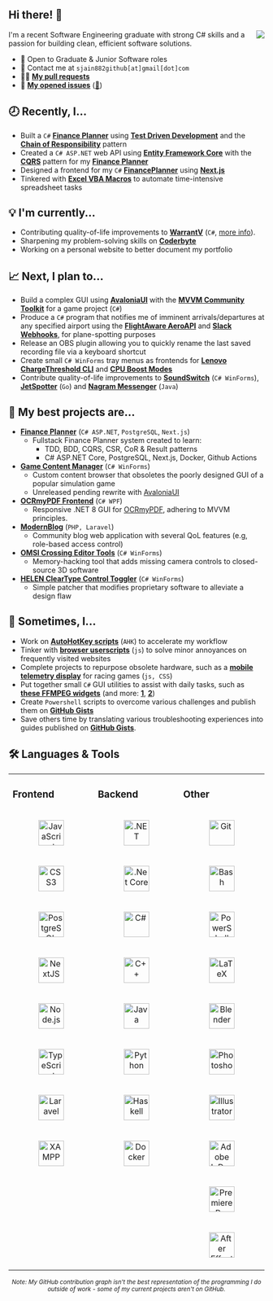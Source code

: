 ## Hi there! 👋

<!--


**sjain882/sjain882** is a ✨ _special_ ✨ repository because its `README.md` (this file)** appears on your GitHub profile.

Here are some ideas to get you started:

- 🔭 I’m currently working on ...
- 🌱 I’m currently learning ...
- 👯 I’m looking to collaborate on ...
- 🤔 I’m looking for help with ...
- 💬 Ask me about ...
- 📫 How to reach me: ...
- 😄 Pronouns: ...
- ⚡ Fun fact: ...
-->

<picture>
  <source media="(prefers-color-scheme: dark)" srcset="https://github-readme-stats-ouuan.vercel.app/api?username=sjain882&theme=dark&show_icons=true&layout=compact&count_private=true">
  <img align="right" src="https://github-readme-stats-ouuan.vercel.app/api?username=sjain882&show_icons=true&layout=compact&count_private=true">
</picture>

I'm a recent Software Engineering graduate with strong C# skills and a passion for building clean, efficient software solutions.

- 💼 Open to Graduate & Junior Software roles
- 💬 Contact me at `sjain882github[at]gmail[dot]com`
- 👨‍💻 **[My pull requests](https://github.com/search?q=is%3Apr+author%3Asjain882&type=pullrequests&s=created&o=desc)**
- 📃 **[My opened issues](https://github.com/search?q=is%3Aissue+author%3Asjain882&type=issues&query=is%3Aissue+author%3Asjain882&s=created&o=desc)** ([💬](https://github.com/search?q=is%3Aissue%20commenter%3Asjain882&type=issues))

## **🕗 Recently, I...**
- Built a `C#` **[Finance Planner](https://github.com/sjain882/Finance-Planner-TDD-CRP)** using **[Test Driven Development](https://en.wikipedia.org/wiki/Test-driven_development)** and the **[Chain of Responsibility](https://refactoring.guru/design-patterns/chain-of-responsibility/csharp/example)** pattern
- Created a `C# ASP.NET` web API using **[Entity Framework Core](https://learn.microsoft.com/en-us/ef/core/)** with the **[CQRS](https://learn.microsoft.com/en-us/azure/architecture/patterns/cqrs)** pattern for my **[Finance Planner](https://github.com/sjain882/Finance-Planner-TDD-CRP)**
- Designed a frontend for my `C#` **[FinancePlanner](https://github.com/sjain882/Finance-Planner-TDD-CRP)** using **[Next.js](https://nextjs.org/)**
- Tinkered with **[Excel VBA Macros](https://github.com/sjain882/Excel-VBA-Macros)** to automate time-intensive spreadsheet tasks

## **💡 I'm currently...**
- Contributing quality-of-life improvements to **[WarrantV](https://github.com/sjain882/WarrantV/commits/allMyChanges/)** (`C#`, [more info](https://www.gta5-mods.com/scripts/warrantv)).
- Sharpening my problem-solving skills on **[Coderbyte](https://coderbyte.com/)**
- Working on a personal website to better document my portfolio

## **📈 Next, I plan to...**
- Build a complex GUI using **[AvaloniaUI](https://avaloniaui.net/)** with the **[MVVM Community Toolkit](https://learn.microsoft.com/en-us/dotnet/communitytoolkit/mvvm/)** for a game project (`C#`)
- Produce a `C#` program that notifies me of imminent arrivals/departures at any specified airport using the **[FlightAware AeroAPI](https://uk.flightaware.com/aeroapi/portal/documentation#get-/airports/-id-/flights)** and **[Slack Webhooks](https://docs.slack.dev/messaging/sending-messages-using-incoming-webhooks/)**, for plane-spotting purposes
- Release an OBS plugin allowing you to quickly rename the last saved recording file via a keyboard shortcut
- Create small `C# WinForms` tray menus as frontends for **[Lenovo ChargeThreshold CLI](https://forums.lenovo.com/t5/Lenovo-Vantage-Knowledge-Base/Q-amp-A-setting-a-ThinkPad-battery-charge-threshold-by-script/ta-p/4345631)** and **[CPU Boost Modes](https://gist.github.com/ehsan18t/268fa28f581e512a0a0df66b95daab88)**
- Contribute quality-of-life improvements to **[SoundSwitch](https://github.com/Belphemur/SoundSwitch)** (`C# WinForms`), **[JetSpotter](https://github.com/vvanouytsel/jetspotter)** (`Go`) and **[Nagram Messenger](https://github.com/NextAlone/Nagram)** (`Java`)

## **🚀 My best projects are...**
- **[Finance Planner](https://github.com/sjain882/Finance-Planner-TDD-CRP)** (`C# ASP.NET`, `PostgreSQL`, `Next.js`)
  - Fullstack Finance Planner system created to learn:
    - TDD, BDD, CQRS, CSR, CoR & Result patterns
    - C# ASP.NET Core, PostgreSQL, Next.js, Docker, Github Actions
‎
- **[Game Content Manager]()** (`C# WinForms`)
  - Custom content browser that obsoletes the poorly designed GUI of a popular simulation game
  - Unreleased pending rewrite with [AvaloniaUI](https://avaloniaui.net/)
‎
- **[OCRmyPDF Frontend](https://github.com/sjain882/OCRmyPDF-WinGUI)** (`C# WPF`)
  - Responsive .NET 8 GUI for [OCRmyPDF](https://github.com/ocrmypdf/OCRmyPDF), adhering to MVVM principles.
‎
- **[ModernBlog](https://github.com/sjain882/Csc348-blog)** (`PHP, Laravel`)
  - Community blog web application with several QoL features (e.g, role-based access control)
‎
- **[OMSI Crossing Editor Tools](https://github.com/sjain882/OMSI-Crossing-Editor-Tools)** (`C# WinForms`)
  - Memory-hacking tool that adds missing camera controls to closed-source 3D software
‎
- **[HELEN ClearType Control Toggler](https://github.com/sjain882/HELEN-ClearType-Toggle)** (`C# WinForms`)
  - Simple patcher that modifies proprietary software to alleviate a design flaw

## **🎨 Sometimes, I...**
- Work on **[AutoHotKey scripts](http://github.com/sjain882/autohotkey-scripts)** (`AHK`) to accelerate my workflow
- Tinker with **[browser userscripts](https://github.com/sjain882/Browser-Tweaks)** (`js`) to solve minor annoyances on frequently visited websites
- Complete projects to repurpose obsolete hardware, such as a **[mobile telemetry display](https://github.com/sjain882/ETS2-Basic-Info-Grid)** for racing games (`js, CSS`)
- Put together small `C#` GUI utilities to assist with daily tasks, such as **[these FFMPEG widgets](https://github.com/sjain882/FFMPEG-QTTabBar-Tools)** (and more: **[1](https://github.com/sjain882/Ethernet-ForWakeOnLanOnly-Win)**, **[2](https://github.com/sjain882/HTPC-Res-Switcher)**)
- Create `Powershell` scripts to overcome various challenges and publish them on **[GitHub Gists](https://gist.github.com/sjain882)**
- Save others time by translating various troubleshooting experiences into guides published on **[GitHub Gists](https://gist.github.com/sjain882)**.

## **🛠 Languages & Tools**

<table><tr>
<td valign="top" width="33%">

### Frontend
<div align="center">  
<a href="https://www.javascript.com/" target="_blank"><img style="margin: 20px; height: 50px" src="https://profilinator.rishav.dev/skills-assets/javascript-original.svg" alt="JavaScript"/></a> 
<a href="https://www.w3schools.com/css/" target="_blank"><img style="margin: 20px; height: 50px" src="https://profilinator.rishav.dev/skills-assets/css3-original-wordmark.svg" alt="CSS3"/></a> 
<a href="https://www.postgresql.org/" target="_blank"><img style="margin: 20px; height: 50px" src="https://profilinator.rishav.dev/skills-assets/postgresql-original-wordmark.svg" alt="PostgreSQL"/></a> 
<a href="https://nextjs.org/" target="_blank"><img style="margin: 20px; height: 50px" src="https://profilinator.rishav.dev/skills-assets/nextjs.png" alt="NextJS"/></a>  
<a href="https://nodejs.org/" target="_blank"><img style="margin: 20px; height: 50px" src="https://profilinator.rishav.dev/skills-assets/nodejs-original-wordmark.svg" alt="Node.js"/></a>  
<a href="https://www.typescriptlang.org/" target="_blank"><img style="margin: 20px; height: 50px" src="https://profilinator.rishav.dev/skills-assets/typescript-original.svg" alt="TypeScript"/></a> 
<a href="https://laravel.com/" target="_blank"><img style="margin: 20px; height: 50px" src="https://profilinator.rishav.dev/skills-assets/laravel-plain-wordmark.svg" alt="Laravel"/></a>  
<a href="https://www.apachefriends.org/" target="_blank"><img style="margin: 20px; height: 50px" src="https://profilinator.rishav.dev/skills-assets/xampp.png" alt="XAMPP"/></a> 
</div>
</td>
<td valign="top" width="33%">


### Backend  
<div align="center">   
<a href="https://dotnet.microsoft.com/download/dotnet-framework" target="_blank"><img style="margin: 20px; height: 50px" src="https://profilinator.rishav.dev/skills-assets/dot-net-original-wordmark.svg" alt=".NET"/></a> 
<a href="https://dotnet.microsoft.com/download" target="_blank"><img style="margin: 20px; height: 50px" src="https://profilinator.rishav.dev/skills-assets/dotnetcore.png" alt=".Net Core"/></a>  
<a href="https://docs.microsoft.com/en-us/dotnet/csharp/" target="_blank"><img style="margin: 20px; height: 50px" src="https://profilinator.rishav.dev/skills-assets/csharp-original.svg" alt="C#"/></a> 
<a href="https://www.cplusplus.com/" target="_blank"><img style="margin: 20px; height: 50px" src="https://profilinator.rishav.dev/skills-assets/cplusplus-original.svg" alt="C++"/></a> 
<a href="https://www.java.com/" target="_blank"><img style="margin: 20px; height: 50px" src="https://profilinator.rishav.dev/skills-assets/java-original-wordmark.svg" alt="Java"/></a>  
<a href="https://www.python.org/" target="_blank"><img style="margin: 20px; height: 50px" src="https://profilinator.rishav.dev/skills-assets/python-original.svg" alt="Python"/></a>  
<a href="https://www.haskell.org/" target="_blank"><img style="margin: 20px; height: 50px" src="https://profilinator.rishav.dev/skills-assets/haskell.png" alt="Haskell"/></a>  
<a href="https://www.docker.com/" target="_blank"><img style="margin: 20px; height: 50px" src="https://profilinator.rishav.dev/skills-assets/docker-original-wordmark.svg" alt="Docker"/></a>  
</div>
</td>
<td valign="top" width="33%">

### Other  
<div align="center">   
<a href="https://github.com/" target="_blank"><img style="margin: 20px; height: 50px" src="https://profilinator.rishav.dev/skills-assets/git-scm-icon.svg" alt="Git"/></a> 
<a href="https://www.gnu.org/software/bash/" target="_blank"><img style="margin: 20px; height: 50px" src="https://profilinator.rishav.dev/skills-assets/gnu_bash-icon.svg" alt="Bash"/></a> 
<a href="https://docs.microsoft.com/en-us/powershell/" target="_blank"><img style="margin: 20px; height: 50px" src="https://profilinator.rishav.dev/skills-assets/powershell.png" alt="PowerShell"/></a> 
<a href="https://www.latex-project.org/" target="_blank"><img style="margin: 20px; height: 50px" src="https://profilinator.rishav.dev/skills-assets/latex.png" alt="LaTeX"/></a>  
<a href="https://www.blender.org/" target="_blank"><img style="margin: 20px; height: 50px" src="https://profilinator.rishav.dev/skills-assets/blender_community_badge_white.svg" alt="Blender"/></a> 
<a href="https://www.adobe.com/in/products/photoshop.html" target="_blank"><img style="margin: 20px; height: 50px" src="https://profilinator.rishav.dev/skills-assets/photoshop-plain.svg" alt="Photoshop"/></a> 
<a href="https://www.adobe.com/in/products/illustrator.html" target="_blank"><img style="margin: 20px; height: 50px" src="https://profilinator.rishav.dev/skills-assets/adobe_illustrator-icon.svg" alt="Illustrator"/></a> 
<a href="https://www.adobe.com/in/products/indesign.html" target="_blank"><img style="margin: 20px; height: 50px" src="https://profilinator.rishav.dev/skills-assets/adobeindesign.svg" alt="Adobe InDesign"/></a> 
<a href="https://www.adobe.com/in/products/premiere.html" target="_blank"><img style="margin: 20px; height: 50px" src="https://profilinator.rishav.dev/skills-assets/adobepremierepro.png" alt="Premiere Pro"/></a> 
<a href="https://www.adobe.com/in/products/aftereffects.html" target="_blank"><img style="margin: 20px; height: 50px" src="https://profilinator.rishav.dev/skills-assets/aftereffects.png" alt="After Effects"/></a> 
</div>
</td>
</tr>
</table>

<div align="center"> 
<sub style="text-align: center; font-style: italic"><i>Note: My GitHub contribution graph isn't the best representation of the programming I do outside of work - some of my current projects aren't on GitHub.</i></sub>
</div>
